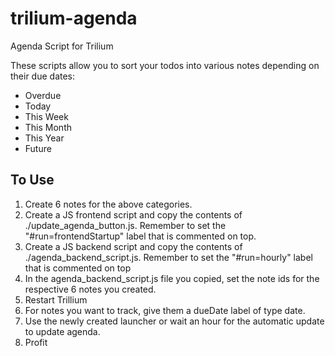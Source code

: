 # trilium-agenda
Agenda Script for Trilium


These scripts allow you to sort your todos into various notes depending on their due dates:

- Overdue
- Today
- This Week
- This Month
- This Year
- Future

## To Use
1. Create 6 notes for the above categories.
2. Create a JS frontend script and copy the contents of ./update_agenda_button.js. Remember to set the "#run=frontendStartup" label that is commented on top.
3. Create a JS backend script and copy the contents of ./agenda_backend_script.js. Remember to set the "#run=hourly" label that is commented on top
4. In the agenda_backend_script.js file you copied, set the note ids for the respective 6 notes you created.
5. Restart Trillium
6. For notes you want to track, give them a dueDate label of type date.
7. Use the newly created launcher or wait an hour for the automatic update to update agenda.
8. Profit
